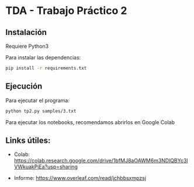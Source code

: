 # TDA - Trabajo Práctico 2

## Instalación

Requiere Python3

Para instalar las dependencias:

```bash
pip install -r requirements.txt
```

## Ejecución

Para ejecutar el programa:

```bash
python tp2.py samples/3.txt
```

Para ejecutar los notebooks, recomendamos abrirlos en Google Colab

## Links útiles:

- Colab: https://colab.research.google.com/drive/1bfMJ8aOAWM6m3NDlQBYc3lVWkuakPjEa?usp=sharing

- Informe: https://www.overleaf.com/read/jchbbsxmpzsj

